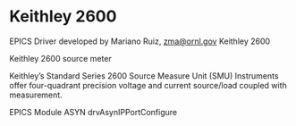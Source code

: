 # Keithley 2600
EPICS Driver developed by Mariano Ruiz, zma@ornl.gov
Keithley 2600


Keithley 2600 source meter

Keithley’s Standard Series 2600 Source Measure Unit (SMU) Instruments offer four-quadrant precision voltage and current source/load coupled with measurement.


EPICS Module ASYN drvAsynIPPortConfigure
